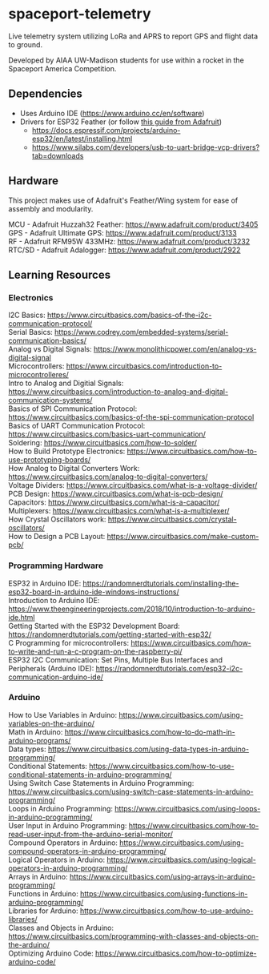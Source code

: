 # spaceport-telemetry
Live telemetry system utilizing LoRa and APRS to report GPS and flight data to ground.

Developed by AIAA UW-Madison students for use within a rocket in the Spaceport America Competition.

## Dependencies
- Uses Arduino IDE (https://www.arduino.cc/en/software)
- Drivers for ESP32 Feather (or follow [this guide from Adafruit](https://learn.adafruit.com/adafruit-huzzah32-esp32-feather/overview))
   - https://docs.espressif.com/projects/arduino-esp32/en/latest/installing.html
   - https://www.silabs.com/developers/usb-to-uart-bridge-vcp-drivers?tab=downloads

## Hardware
This project makes use of Adafruit's Feather/Wing system for ease of assembly and modularity.

MCU - Adafruit Huzzah32 Feather: https://www.adafruit.com/product/3405  
GPS - Adafruit Ultimate GPS: https://www.adafruit.com/product/3133  
RF - Adafruit RFM95W 433MHz: https://www.adafruit.com/product/3232  
RTC/SD - Adafruit Adalogger: https://www.adafruit.com/product/2922  

## Learning Resources
### Electronics
I2C Basics: https://www.circuitbasics.com/basics-of-the-i2c-communication-protocol/  
Serial Basics: https://www.codrey.com/embedded-systems/serial-communication-basics/  
Analog vs Digital Signals: https://www.monolithicpower.com/en/analog-vs-digital-signal  
Microcontrollers: https://www.circuitbasics.com/introduction-to-microcontrolleres/  
Intro to Analog and Digitial Signals: https://www.circuitbasics.com/introduction-to-analog-and-digital-communication-systems/  
Basics of SPI Communication Protocol: https://www.circuitbasics.com/basics-of-the-spi-communication-protocol  
Basics of UART Communication Protocol: https://www.circuitbasics.com/basics-uart-communication/  
Soldering: https://www.circuitbasics.com/how-to-solder/  
How to Build Prototype Electronics:  https://www.circuitbasics.com/how-to-use-prototyping-boards/  
How Analog to Digital Converters Work: https://www.circuitbasics.com/analog-to-digital-converters/  
Voltage Dividers: https://www.circuitbasics.com/what-is-a-voltage-divider/  
PCB Design: https://www.circuitbasics.com/what-is-pcb-design/  
Capacitors: https://www.circuitbasics.com/what-is-a-capacitor/  
Multiplexers: https://www.circuitbasics.com/what-is-a-multiplexer/  
How Crystal Oscillators work: https://www.circuitbasics.com/crystal-oscillators/  
How to Design a PCB Layout: https://www.circuitbasics.com/make-custom-pcb/  

### Programming Hardware
ESP32 in Arduino IDE: https://randomnerdtutorials.com/installing-the-esp32-board-in-arduino-ide-windows-instructions/  
Introduction to Arduino IDE: https://www.theengineeringprojects.com/2018/10/introduction-to-arduino-ide.html  
Getting Started with the ESP32 Development Board: https://randomnerdtutorials.com/getting-started-with-esp32/  
C Programming for microcontrollers: https://www.circuitbasics.com/how-to-write-and-run-a-c-program-on-the-raspberry-pi/  
ESP32 I2C Communication: Set Pins, Multiple Bus Interfaces and Peripherals (Arduino IDE): https://randomnerdtutorials.com/esp32-i2c-communication-arduino-ide/  

### Arduino
How to Use Variables in Arduino: https://www.circuitbasics.com/using-variables-on-the-arduino/  
Math in Arduino: https://www.circuitbasics.com/how-to-do-math-in-arduino-programs/  
Data types: https://www.circuitbasics.com/using-data-types-in-arduino-programming/  
Conditional Statements: https://www.circuitbasics.com/how-to-use-conditional-statements-in-arduino-programming/  
Using Switch Case Statements in Arduino Programming: https://www.circuitbasics.com/using-switch-case-statements-in-arduino-programming/  
Loops in Arduino Programming: https://www.circuitbasics.com/using-loops-in-arduino-programming/  
User Input in Arduino Programming: https://www.circuitbasics.com/how-to-read-user-input-from-the-arduino-serial-monitor/  
Compound Operators in Arduino: https://www.circuitbasics.com/using-compound-operators-in-arduino-programming/  
Logical Operators in Arduino: https://www.circuitbasics.com/using-logical-operators-in-arduino-programming/  
Arrays in Arduino: https://www.circuitbasics.com/using-arrays-in-arduino-programming/  
Functions in Arduino: https://www.circuitbasics.com/using-functions-in-arduino-programming/  
Libraries for Arduino: https://www.circuitbasics.com/how-to-use-arduino-libraries/  
Classes and Objects in Arduino: https://www.circuitbasics.com/programming-with-classes-and-objects-on-the-arduino/  
Optimizing Arduino Code: https://www.circuitbasics.com/how-to-optimize-arduino-code/  
